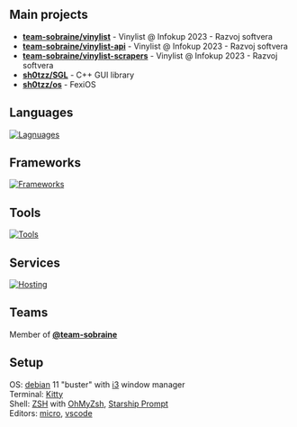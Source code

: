 ## Main projects
- [**team-sobraine/vinylist**](https://github.com/team-sobraine/vinylist) - Vinylist @ Infokup 2023 - Razvoj softvera
- [**team-sobraine/vinylist-api**](https://github.com/team-sobraine/vinylist-api) - Vinylist @ Infokup 2023 - Razvoj softvera
- [**team-sobraine/vinylist-scrapers**](https://github.com/team-sobraine/vinylist-scrapers) - Vinylist @ Infokup 2023 - Razvoj softvera
- [**sh0tzz/SGL**](https://github.com/sh0tzz/SGL) - C++ GUI library
- [**sh0tzz/os**](https://github.com/sh0tzz/os) - FexiOS

## Languages
[![Lagnuages](https://skillicons.dev/icons?i=c,py,md,html,css,js,nodejs,sass,arduino&theme=dark)](https://skillicons.dev)
## Frameworks
[![Frameworks](https://skillicons.dev/icons?i=react,express,styledcomponents,vue,vite,webpack,bootstrap,electron,django,flask,gtk&theme=dark)](https://skillicons.dev)
## Tools
[![Tools](https://skillicons.dev/icons?i=atom,vscode,linux,bash,git,cmake,regex,sqlite,mongodb,stackoverflow,svg,autocad,ps,discord&theme=dark)](https://skillicons.dev)
## Services
[![Hosting](https://skillicons.dev/icons?i=cloudflare,firebase,mongodb,gcp,github&theme=dark)](https://skillicons.dev)

## Teams
Member of [**@team-sobraine**](https://github.com/team-sobraine)

## Setup
OS: [debian](https://www.debian.org/) 11 "buster" with [i3](https://i3wm.org/) window manager<br>
Terminal: [Kitty](https://sw.kovidgoyal.net/kitty/)<br>
Shell: [ZSH](https://www.zsh.org/) with [OhMyZsh](https://ohmyz.sh/), [Starship Prompt](https://starship.rs/)<br>
Editors: [micro](https://micro-editor.github.io/), [vscode](https://code.visualstudio.com/)
